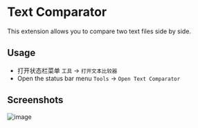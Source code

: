 # Text Comparator

This extension allows you to compare two text files side by side.

## Usage

- 打开状态栏菜单 `工具` -> `打开文本比较器`
- Open the status bar menu `Tools` -> `Open Text Comparator`

## Screenshots

![image](https://registry.yank-note.com/cdn/@yank-note/extension-text-comparator/1.0.0/c6726db1-2a56-4881-bb2b-258ef64ab59b.png)
